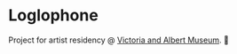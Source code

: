 # Loglophone
Project for artist residency @ [Victoria and Albert Museum](https://www.vam.ac.uk/). :crystal_ball:
